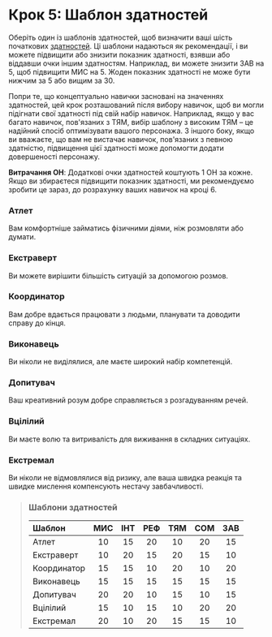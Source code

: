 # Крок 5: Шаблон здатностей

Оберіть один із шаблонів здатностей, щоб визначити ваші шість початкових [здатностей](../04/01-character-stats.md#Здатності). Ці шаблони надаються як рекомендації, і ви можете підвищити або знизити показник здатності, взявши або віддавши очки іншим здатностям. Наприклад, ви можете знизити ЗАВ на 5, щоб підвищити МИС на 5. Жоден показник здатності не може бути нижчим за 5 або вищим за 30.

Попри те, що концептуально навички засновані на значеннях здатностей, цей крок розташований після вибору навичок, щоб ви могли підігнати свої здатності під свій набір навичок. Наприклад, якщо у вас багато навичок, пов'язаних з ТЯМ, вибір шаблону з високим ТЯМ – це надійний спосіб оптимізувати вашого персонажа. З іншого боку, якщо ви вважаєте, що вам не вистачає навичок, пов'язаних з певною здатністю, підвищення цієї здатності може допомогти додати довершеності персонажу.

**Витрачання ОН**: Додаткові очки здатностей коштують 1&nbsp;ОН за кожне. Якщо ви збираєтеся підвищити показник здатності, ми рекомендуємо зробити це зараз, до розрахунку ваших навичок на кроці 6.

### Атлет

Вам комфортніше займатись фізичними діями, ніж розмовляти або думати.

### Екстраверт

Ви можете вирішити більшість ситуацій за допомогою розмов.

### Координатор

Вам добре вдається працювати з людьми, планувати та доводити справу до кінця.

### Виконавець

Ви ніколи не виділялися, але маєте широкий набір компетенцій.

### Допитувач

Ваш креативний розум добре справляється з розгадуванням речей.

### Вцілілий

Ви маєте волю та витривалість для виживання в складних ситуаціях.

### Екстремал

Ви ніколи не відмовлялися від ризику, але ваша швидка реакція та швидке мислення компенсують нестачу завбачливості.

<blockquote class="table">

### Шаблони здатностей

| Шаблон      | МИС | ІНТ | РЕФ | ТЯМ | СОМ | ЗАВ |
| :---------- | :-: | :-: | :-: | :-: | :-: | :-: |
| Атлет       | 10  | 15  | 20  | 10  | 20  | 15  |
| Екстраверт  | 10  | 20  | 15  | 20  | 15  | 10  |
| Координатор | 15  | 15  | 10  | 20  | 10  | 20  |
| Виконавець  | 15  | 15  | 15  | 15  | 15  | 15  |
| Допитувач   | 20  | 20  | 10  | 15  | 10  | 15  |
| Вцілілий    | 15  | 10  | 15  | 10  | 20  | 20  |
| Екстремал   | 20  | 10  | 20  | 15  | 15  | 10  |

</blockquote>
